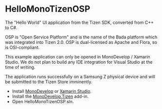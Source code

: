 HelloMonoTizenOSP
=================

The "Hello World" UI application from the Tizen SDK, converted from C++ to C#.

OSP is "Open Service Platform" and is the name of the Bada platform which was integrated into Tizen 2.0.   OSP is dual-licensed as Apache and Flora, so is OSI-compliant.

This example application can only be opened in MonoDevelop / Xamarin Studio.  We do not plan to build any IDE integration for Visual Studio at the time of writing.

The application runs successfully on a Samsung Z physical device and will be submitted to the Tizen Store imminently.

- Install <a href="http://monodevelop.com/Download">MonoDevelop</a> or <a href="http://xamarin.com/download">Xamarin Studio</a>.
- Install the <a href="http://kitsilanosoftware.github.io/MonoDevelop.Tizen/">MonoDevelop.Tizen</a> add-in.
- Open HelloMonoTizenOSP.sln.
